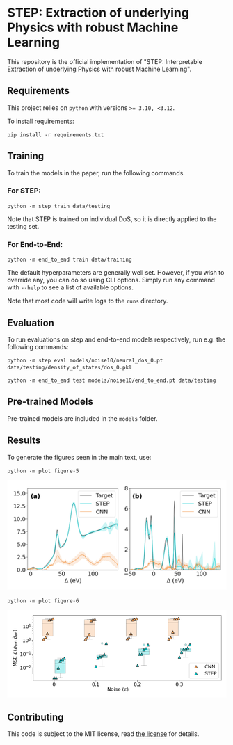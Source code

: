 # STEP: Extraction of underlying Physics with robust Machine Learning
This repository is the official implementation of "STEP: Interpretable Extraction of underlying Physics with robust Machine Learning". 


## Requirements

This project relies on `python` with versions `>= 3.10, <3.12`.

To install requirements:

```setup
pip install -r requirements.txt
```

## Training

To train the models in the paper, run the following commands.

### For STEP:

```train
python -m step train data/testing
```

Note that STEP is trained on individual DoS, so it is directly applied to the testing set.

### For End-to-End:

```train
python -m end_to_end train data/training
```

The default hyperparameters are generally well set. However, if you wish to override any, you can
do so using CLI options. Simply run any command with `--help` to see a list of available options.

Note that most code will write logs to the `runs` directory.
## Evaluation

To run evaluations on step and end-to-end models respectively, run e.g. the following commands:

```test
python -m step eval models/noise10/neural_dos_0.pt data/testing/density_of_states/dos_0.pkl
```

```test
python -m end_to_end test models/noise10/end_to_end.pt data/testing
```

## Pre-trained Models

Pre-trained models are included in the `models` folder.

## Results

To generate the figures seen in the main text, use:

```plot
python -m plot figure-5
```

![Figure 5 from the main text](./plot/figure_5.png)

```plot
python -m plot figure-6
```

![Figure 6 from the main text](./plot/figure_6.png)

## Contributing

This code is subject to the MIT license, read [the license](./LICENSE) for details.
